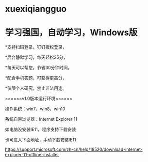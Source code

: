 # xuexiqiangguo
# 学习强国，自动学习，Windows版

*支持扫码登录，钉钉授权登录，

*后台静默学习，每天轻松25分，

*每天可以帮您，节省30分钟时间，

*配合手机答题，可获得更高分，

*仅限个人研究，禁止非法用途。


××××××v1.0版本运行环境××××××

操作系统：win7，win8，win10

系统自带浏览器：Internet Explorer 11

如电脑没安装IE11，程序支持下载安装

也可进入下面地址，手动下载安装IE11

https://support.microsoft.com/zh-cn/help/18520/download-internet-explorer-11-offline-installer
